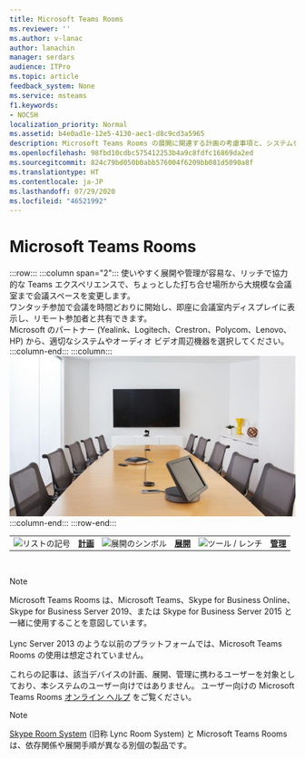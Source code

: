 ```yaml
---
title: Microsoft Teams Rooms
ms.reviewer: ''
ms.author: v-lanac
author: lanachin
manager: serdars
audience: ITPro
ms.topic: article
feedback_system: None
ms.service: msteams
f1.keywords:
- NOCSH
localization_priority: Normal
ms.assetid: b4e0ad1e-12e5-4130-aec1-d8c9cd3a5965
description: Microsoft Teams Rooms の展開に関連する計画の考慮事項と、システムを展開および管理する方法について説明します。
ms.openlocfilehash: 98fbd10cdbc575412253b4a9c8fdfc16869da2ed
ms.sourcegitcommit: 824c79bd050b0abb576004f6209bb081d5090a8f
ms.translationtype: HT
ms.contentlocale: ja-JP
ms.lasthandoff: 07/29/2020
ms.locfileid: "46521992"
---
```

# <a name="microsoft-teams-rooms"></a>Microsoft Teams Rooms

:::row:::
    :::column span="2":::
       使いやすく展開や管理が容易な、リッチで協力的な Teams エクスペリエンスで、ちょっとした打ち合せ場所から大規模な会議室まで会議スペースを変更します。 <br> 
       ワンタッチ参加で会議を時間どおりに開始し、即座に会議室内ディスプレイに表示し、リモート参加者と共有できます。<br> 
       Microsoft のパートナー (Yealink、Logitech、Crestron、Polycom、Lenovo、HP) から、適切なシステムやオーディオ ビデオ周辺機器を選択してください。
    :::column-end:::
    :::column:::
       ![Microsoft Teams Rooms 機材を使用した会議室のテーブル](../media/srs-room.jpg)
    :::column-end:::
:::row-end:::

|               |               |               |               |               |               |
| ------------- | ------------- | ------------- | ------------- | ------------- | ------------- |
| ![リストの記号](https://docs.microsoft.com/office/media/icons/list-123-teams_small.svg)  | **[計画](https://docs.microsoft.com/MicrosoftTeams/rooms/rooms-plan)**  | ![展開のシンボル](https://docs.microsoft.com/office/media/icons/deploy-teams_small.svg)  | **[展開](https://docs.microsoft.com/MicrosoftTeams/rooms/rooms-deploy)**  | ![ツール / レンチ](https://docs.microsoft.com/office/media/icons/toolbox_small.svg)  | **[管理](https://docs.microsoft.com/MicrosoftTeams/rooms/rooms-manage)** |

<br>

> [!NOTE]
> Microsoft Teams Rooms は、Microsoft Teams、Skype for Business Online、Skype for Business Server 2019、または Skype for Business Server 2015 と一緒に使用することを意図しています。  <br><br>Lync Server 2013 のような以前のプラットフォームでは、Microsoft Teams Rooms の使用は想定されていません。

これらの記事は、該当デバイスの計画、展開、管理に携わるユーザーを対象としており、本システムのユーザー向けではありません。 ユーザー向けの Microsoft Teams Rooms [オンライン ヘルプ](https://support.office.com/article/Skype-Room-Systems-version-2-help-e667f40e-5aab-40c1-bd68-611fe0002ba2) をご覧ください。

> [!NOTE]
> [Skype Room System](../rooms/lrs-migration.md) (旧称 Lync Room System) と Microsoft Teams Rooms は、依存関係や展開手順が異なる別個の製品です。

